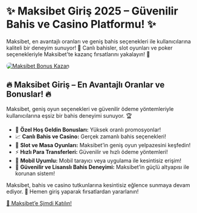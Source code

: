 <h1>✨ Maksibet Giriş 2025 – Güvenilir Bahis ve Casino Platformu! ✨</h1>
<p>Maksibet, en avantajlı oranları ve geniş bahis seçenekleri ile kullanıcılarına kaliteli bir deneyim sunuyor! 🎰 Canlı bahisler, slot oyunları ve poker seçenekleriyle Maksibet'te kazanç fırsatlarını yakalayın! 💸</p>
<a href="https://linklerim.online/2058" title="Maksibet Bonusları">
    <img src="https://i.ibb.co/5K7Ks6w/zzzz3.gif" alt="Maksibet Bonus Kazan" style="max-width:100%; height:auto; border-radius:8px;">
</a>
<div class="description">
    <h2>🔥 Maksibet Giriş – En Avantajlı Oranlar ve Bonuslar! 🔥</h2>
    <p>Maksibet, geniş oyun seçenekleri ve güvenilir ödeme yöntemleriyle kullanıcılarına eşsiz bir bahis deneyimi sunuyor. 🏆</p>
    <ul>
        <li>🎁 <strong>Özel Hoş Geldin Bonusları:</strong> Yüksek oranlı promosyonlar!</li>
        <li>📈 <strong>Canlı Bahis ve Casino:</strong> Gerçek zamanlı bahis seçenekleri!</li>
        <li>🎲 <strong>Slot ve Masa Oyunları:</strong> Maksibet’in geniş oyun yelpazesini keşfedin!</li>
        <li>⚡️ <strong>Hızlı Para Transferleri:</strong> Güvenilir ve hızlı ödeme yöntemleri!</li>
        <li>📱 <strong>Mobil Uyumlu:</strong> Mobil tarayıcı veya uygulama ile kesintisiz erişim!</li>
        <li>🔐 <strong>Güvenilir ve Lisanslı Bahis Deneyimi:</strong> Maksibet’in güçlü altyapısı ile korunan sistem!</li>
    </ul>
    <p>Maksibet, bahis ve casino tutkunlarına kesintisiz eğlence sunmaya devam ediyor. 🌟 Hemen giriş yaparak fırsatlardan yararlanın!</p>
    <a href="https://linklerim.online/2058" title="Maksibet Giriş Adresi">🔗 Maksibet’e Şimdi Katılın!</a> 
</div>
